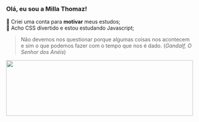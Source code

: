 ### Olá, eu sou a Milla Thomaz!

🎃 Criei uma conta para __motivar__ meus estudos;  
🍂 Acho CSS divertido e estou estudando Javascript;

> Não devemos nos questionar porque algumas coisas nos acontecem e sim o que podemos fazer com o tempo que nos é dado. (*Gandalf, O Senhor dos Anéis*)

<div>
  <img height='150em' width='100%' src='https://github-readme-stats.vercel.app/api/top-langs/?username=kamomilla&layout=compact&theme=gruvbox'/>
</div>
